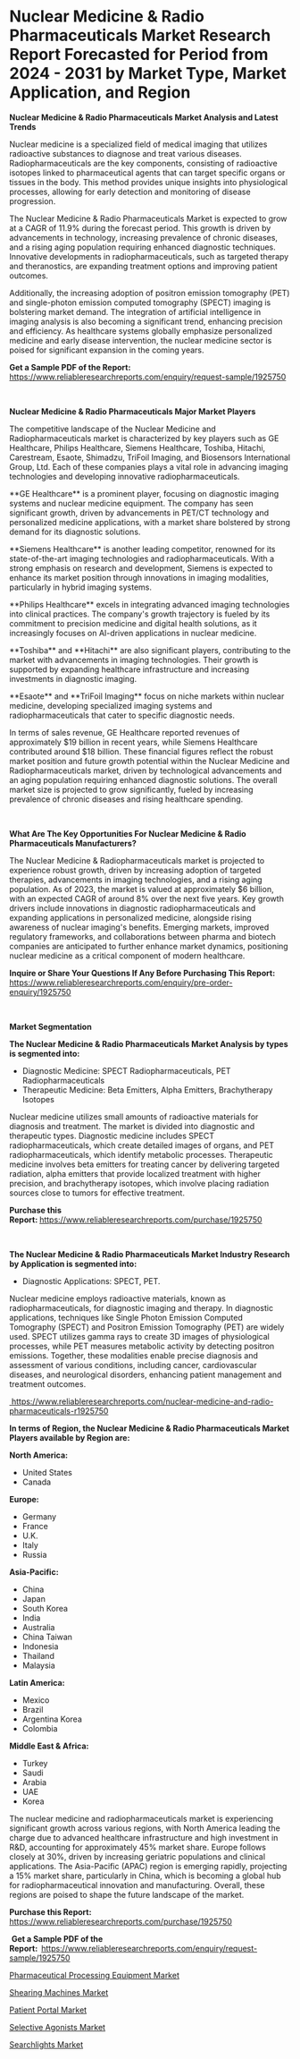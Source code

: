 <p><h1>Nuclear Medicine & Radio Pharmaceuticals Market Research Report Forecasted for Period from 2024 -  2031 by Market Type, Market Application, and Region</h1></p><p><strong>Nuclear Medicine & Radio Pharmaceuticals Market Analysis and Latest Trends</strong></p>
<p><p>Nuclear medicine is a specialized field of medical imaging that utilizes radioactive substances to diagnose and treat various diseases. Radiopharmaceuticals are the key components, consisting of radioactive isotopes linked to pharmaceutical agents that can target specific organs or tissues in the body. This method provides unique insights into physiological processes, allowing for early detection and monitoring of disease progression.</p><p>The Nuclear Medicine & Radio Pharmaceuticals Market is expected to grow at a CAGR of 11.9% during the forecast period. This growth is driven by advancements in technology, increasing prevalence of chronic diseases, and a rising aging population requiring enhanced diagnostic techniques. Innovative developments in radiopharmaceuticals, such as targeted therapy and theranostics, are expanding treatment options and improving patient outcomes.</p><p>Additionally, the increasing adoption of positron emission tomography (PET) and single-photon emission computed tomography (SPECT) imaging is bolstering market demand. The integration of artificial intelligence in imaging analysis is also becoming a significant trend, enhancing precision and efficiency. As healthcare systems globally emphasize personalized medicine and early disease intervention, the nuclear medicine sector is poised for significant expansion in the coming years.</p></p>
<p><strong>Get a Sample PDF of the Report:&nbsp;</strong> <a href="https://www.reliableresearchreports.com/enquiry/request-sample/1925750?utm_campaign=37&utm_medium=2&utm_source=Github&utm_content=ia&utm_term=24102024&utm_id=nuclear-medicine-radio-pharmaceuticals">https://www.reliableresearchreports.com/enquiry/request-sample/1925750</a></p>
<p>&nbsp;</p>
<p><strong>Nuclear Medicine & Radio Pharmaceuticals Major Market Players</strong></p>
<p><p>The competitive landscape of the Nuclear Medicine and Radiopharmaceuticals market is characterized by key players such as GE Healthcare, Philips Healthcare, Siemens Healthcare, Toshiba, Hitachi, Carestream, Esaote, Shimadzu, TriFoil Imaging, and Biosensors International Group, Ltd. Each of these companies plays a vital role in advancing imaging technologies and developing innovative radiopharmaceuticals.</p><p>**GE Healthcare** is a prominent player, focusing on diagnostic imaging systems and nuclear medicine equipment. The company has seen significant growth, driven by advancements in PET/CT technology and personalized medicine applications, with a market share bolstered by strong demand for its diagnostic solutions.</p><p>**Siemens Healthcare** is another leading competitor, renowned for its state-of-the-art imaging technologies and radiopharmaceuticals. With a strong emphasis on research and development, Siemens is expected to enhance its market position through innovations in imaging modalities, particularly in hybrid imaging systems.</p><p>**Philips Healthcare** excels in integrating advanced imaging technologies into clinical practices. The company's growth trajectory is fueled by its commitment to precision medicine and digital health solutions, as it increasingly focuses on AI-driven applications in nuclear medicine.</p><p>**Toshiba** and **Hitachi** are also significant players, contributing to the market with advancements in imaging technologies. Their growth is supported by expanding healthcare infrastructure and increasing investments in diagnostic imaging.</p><p>**Esaote** and **TriFoil Imaging** focus on niche markets within nuclear medicine, developing specialized imaging systems and radiopharmaceuticals that cater to specific diagnostic needs.</p><p>In terms of sales revenue, GE Healthcare reported revenues of approximately $19 billion in recent years, while Siemens Healthcare contributed around $18 billion. These financial figures reflect the robust market position and future growth potential within the Nuclear Medicine and Radiopharmaceuticals market, driven by technological advancements and an aging population requiring enhanced diagnostic solutions. The overall market size is projected to grow significantly, fueled by increasing prevalence of chronic diseases and rising healthcare spending.</p></p>
<p>&nbsp;</p>
<p><strong>What Are The Key Opportunities For Nuclear Medicine & Radio Pharmaceuticals Manufacturers?</strong></p>
<p><p>The Nuclear Medicine & Radiopharmaceuticals market is projected to experience robust growth, driven by increasing adoption of targeted therapies, advancements in imaging technologies, and a rising aging population. As of 2023, the market is valued at approximately $6 billion, with an expected CAGR of around 8% over the next five years. Key growth drivers include innovations in diagnostic radiopharmaceuticals and expanding applications in personalized medicine, alongside rising awareness of nuclear imaging's benefits. Emerging markets, improved regulatory frameworks, and collaborations between pharma and biotech companies are anticipated to further enhance market dynamics, positioning nuclear medicine as a critical component of modern healthcare.</p></p>
<p><strong>Inquire or Share Your Questions If Any Before Purchasing This Report:</strong> <a href="https://www.reliableresearchreports.com/enquiry/pre-order-enquiry/1925750?utm_campaign=37&utm_medium=2&utm_source=Github&utm_content=ia&utm_term=24102024&utm_id=nuclear-medicine-radio-pharmaceuticals">https://www.reliableresearchreports.com/enquiry/pre-order-enquiry/1925750</a></p>
<p>&nbsp;</p>
<p><strong>Market Segmentation</strong></p>
<p><strong>The Nuclear Medicine & Radio Pharmaceuticals Market Analysis by types is segmented into:</strong></p>
<p><ul><li>Diagnostic Medicine: SPECT Radiopharmaceuticals, PET Radiopharmaceuticals</li><li>Therapeutic Medicine: Beta Emitters, Alpha Emitters, Brachytherapy Isotopes</li></ul></p>
<p><p>Nuclear medicine utilizes small amounts of radioactive materials for diagnosis and treatment. The market is divided into diagnostic and therapeutic types. Diagnostic medicine includes SPECT radiopharmaceuticals, which create detailed images of organs, and PET radiopharmaceuticals, which identify metabolic processes. Therapeutic medicine involves beta emitters for treating cancer by delivering targeted radiation, alpha emitters that provide localized treatment with higher precision, and brachytherapy isotopes, which involve placing radiation sources close to tumors for effective treatment.</p></p>
<p><strong>Purchase this Report:&nbsp;</strong><a href="https://www.reliableresearchreports.com/purchase/1925750?utm_campaign=37&utm_medium=2&utm_source=Github&utm_content=ia&utm_term=24102024&utm_id=nuclear-medicine-radio-pharmaceuticals">https://www.reliableresearchreports.com/purchase/1925750</a></p>
<p>&nbsp;</p>
<p><strong>The Nuclear Medicine & Radio Pharmaceuticals Market Industry Research by Application is segmented into:</strong></p>
<p><ul><li>Diagnostic Applications: SPECT, PET.</li></ul></p>
<p><p>Nuclear medicine employs radioactive materials, known as radiopharmaceuticals, for diagnostic imaging and therapy. In diagnostic applications, techniques like Single Photon Emission Computed Tomography (SPECT) and Positron Emission Tomography (PET) are widely used. SPECT utilizes gamma rays to create 3D images of physiological processes, while PET measures metabolic activity by detecting positron emissions. Together, these modalities enable precise diagnosis and assessment of various conditions, including cancer, cardiovascular diseases, and neurological disorders, enhancing patient management and treatment outcomes.</p></p>
<p><a href="https://www.reliableresearchreports.com/nuclear-medicine-and-radio-pharmaceuticals-r1925750?utm_campaign=37&utm_medium=2&utm_source=Github&utm_content=ia&utm_term=24102024&utm_id=nuclear-medicine-radio-pharmaceuticals">&nbsp;https://www.reliableresearchreports.com/nuclear-medicine-and-radio-pharmaceuticals-r1925750</a></p>
<p><strong>In terms of Region, the Nuclear Medicine & Radio Pharmaceuticals Market Players available by Region are:</strong></p>
<p>
    <p> <strong> North America: </strong>
        <ul>
            <li>United States</li>
            <li>Canada</li>
        </ul>
        </p> 
    <p> <strong> Europe: </strong>
        <ul>
            <li>Germany</li>
            <li>France</li>
            <li>U.K.</li>
            <li>Italy</li>
            <li>Russia</li>
        </ul>
        </p> 
    <p> <strong> Asia-Pacific: </strong>
        <ul>
            <li>China</li>
            <li>Japan</li>
            <li>South Korea</li>
            <li>India</li>
            <li>Australia</li>
            <li>China Taiwan</li>
            <li>Indonesia</li>
            <li>Thailand</li>
            <li>Malaysia</li>
        </ul>
        </p> 
    <p> <strong> Latin America: </strong>
        <ul>
            <li>Mexico</li>
            <li>Brazil</li>
            <li>Argentina Korea</li>
            <li>Colombia</li>
        </ul>
        </p> 
    <p> <strong> Middle East & Africa: </strong>
        <ul>
            <li>Turkey</li>
            <li>Saudi</li>
            <li>Arabia</li>
            <li>UAE</li>
            <li>Korea</li>
        </ul>
    </p>
    </p>
<p><p>The nuclear medicine and radiopharmaceuticals market is experiencing significant growth across various regions, with North America leading the charge due to advanced healthcare infrastructure and high investment in R&D, accounting for approximately 45% market share. Europe follows closely at 30%, driven by increasing geriatric populations and clinical applications. The Asia-Pacific (APAC) region is emerging rapidly, projecting a 15% market share, particularly in China, which is becoming a global hub for radiopharmaceutical innovation and manufacturing. Overall, these regions are poised to shape the future landscape of the market.</p></p>
<p><strong>Purchase this Report: </strong><a href="https://www.reliableresearchreports.com/purchase/1925750?utm_campaign=37&utm_medium=2&utm_source=Github&utm_content=ia&utm_term=24102024&utm_id=nuclear-medicine-radio-pharmaceuticals">https://www.reliableresearchreports.com/purchase/1925750</a></p>
<p>&nbsp;<strong>Get a Sample PDF of the Report:&nbsp;&nbsp;</strong><a href="https://www.reliableresearchreports.com/enquiry/request-sample/1925750?utm_campaign=37&utm_medium=2&utm_source=Github&utm_content=ia&utm_term=24102024&utm_id=nuclear-medicine-radio-pharmaceuticals">https://www.reliableresearchreports.com/enquiry/request-sample/1925750</a></p>
<p><strong></strong></p>
<p><p><a href="https://github.com/LacThu1/Market-Research-Report-List-1/blob/main/pharmaceutical-processing-equipment-market.md?utm_campaign=37&utm_medium=2&utm_source=Github&utm_content=ia&utm_term=24102024&utm_id=nuclear-medicine-radio-pharmaceuticals">Pharmaceutical Processing Equipment Market</a></p><p><a href="https://issuu.com/reportprime-2/docs/shearing-machines-market-size-2030._9eb5992543c51d?utm_campaign=37&utm_medium=2&utm_source=Github&utm_content=ia&utm_term=24102024&utm_id=nuclear-medicine-radio-pharmaceuticals">Shearing Machines Market</a></p><p><a href="https://github.com/ChristianClark406/Market-Research-Report-List-1/blob/main/patient-portal-market.md?utm_campaign=37&utm_medium=2&utm_source=Github&utm_content=ia&utm_term=24102024&utm_id=nuclear-medicine-radio-pharmaceuticals">Patient Portal Market</a></p><p><a href="https://www.linkedin.com/pulse/analyzing-selective-agonists-market-dynamics-growth-drivers-o90yc?utm_campaign=37&utm_medium=2&utm_source=Github&utm_content=ia&utm_term=24102024&utm_id=nuclear-medicine-radio-pharmaceuticals">Selective Agonists Market</a></p><p><a href="https://issuu.com/reportprime-2/docs/searchlights-market-size-2030.pptx_ef34b1f552a817?utm_campaign=37&utm_medium=2&utm_source=Github&utm_content=ia&utm_term=24102024&utm_id=nuclear-medicine-radio-pharmaceuticals">Searchlights Market</a></p></p>
